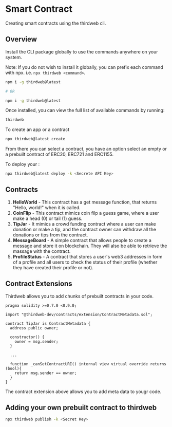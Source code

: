 # Smart Contract

Creating smart contracts using the thirdweb cli.

## Overview

Install the CLI package globally to use the commands anywhere on your system.

Note: If you do not wish to install it globally, you can prefix each command with npx. i.e. ```npx thirdweb <command>```.

```sh
npm i -g thirdweb@latest

# OR

npm i -g thirdweb@latest
```

Once installed, you can view the full list of available commands by running:

```sh
thirdweb
```

To create an app or a contract

```sh
npx thirdweb@latest create
```

From there you can select a contract, you have an option select an empty or a prebuilt contract of ERC20, ERC721 and ERC1155.

To deploy your  :

```sh
npx thirdweb@latest deploy -k <Secrete API Key>
```

## Contracts
1. **HelloWorld** - This contract has a get message function, that returns "Hello, world!" when it is called.
2. **CoinFlip** - This contract mimics coin filp a guess game, where a user make a head (0) or tail (1) guess.
3. **TipJar** - It mimics a crowd funding contract where a user can make donation or make a tip, and the contract owner can withdraw all the donations or tips from the contract.
4. **MessageBoard** - A simple contract that allows people to create a message and store it on blockchain. They will also be able to retrieve the massage with the contract.
5. **ProfileStatus** - A contract that stores a user's web3 addresses in form of a profile and all users to check the status of their profile (whether they have created their profile or not).

## Contract Extensions

Thirdweb allows you to add chunks of prebuilt contracts in your code.

```sol
pragma solidity >=0.7.0 <0.9.0;

import "@thirdweb-dev/contracts/extension/ContractMetadata.sol";

contract TipJar is ContractMetadata {
  address public owner;

  constructor() {
    owner = msg.sender;
  }
  
  ...

  function _canSetContractURI() internal view virtual override returns (bool){
    return msg.sender == owner;
  }
}

```

The contract extension above allows you to add meta data to yougr code.

## Adding your own prebuilt contract to thirdweb

```sh
npx thirdweb publish -k <Secret Key>
```


